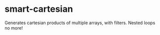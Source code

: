 # smart-cartesian

Generates cartesian products of multiple arrays, with filters. Nested loops no more!
